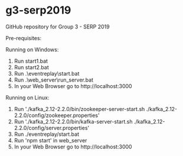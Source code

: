 # g3-serp2019
GitHub repository for Group 3 - SERP 2019

Pre-requisites:

Running on Windows:
1. Run start1.bat
2. Run start2.bat
3. Run .\eventreplay\start.bat
4. Run .\web_server\run_server.bat
5. In your Web Browser go to http://localhost:3000

Running on Linux:
1. Run './kafka_2.12-2.2.0/bin/zookeeper-server-start.sh ./kafka_2.12-2.2.0/config/zookeeper.properties'
2. Run './kafka_2.12-2.2.0/bin/kafka-server-start.sh ./kafka_2.12-2.2.0/config/server.properties'
3. Run ./eventreplay/start.bat
4. Run 'npm start' in web_server
5. In your Web Browser go to http://localhost:3000
